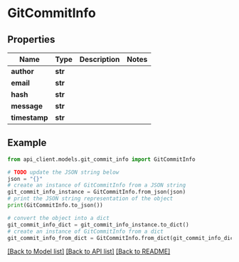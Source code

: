 # GitCommitInfo


## Properties

Name | Type | Description | Notes
------------ | ------------- | ------------- | -------------
**author** | **str** |  | 
**email** | **str** |  | 
**hash** | **str** |  | 
**message** | **str** |  | 
**timestamp** | **str** |  | 

## Example

```python
from api_client.models.git_commit_info import GitCommitInfo

# TODO update the JSON string below
json = "{}"
# create an instance of GitCommitInfo from a JSON string
git_commit_info_instance = GitCommitInfo.from_json(json)
# print the JSON string representation of the object
print(GitCommitInfo.to_json())

# convert the object into a dict
git_commit_info_dict = git_commit_info_instance.to_dict()
# create an instance of GitCommitInfo from a dict
git_commit_info_from_dict = GitCommitInfo.from_dict(git_commit_info_dict)
```
[[Back to Model list]](../README.md#documentation-for-models) [[Back to API list]](../README.md#documentation-for-api-endpoints) [[Back to README]](../README.md)


